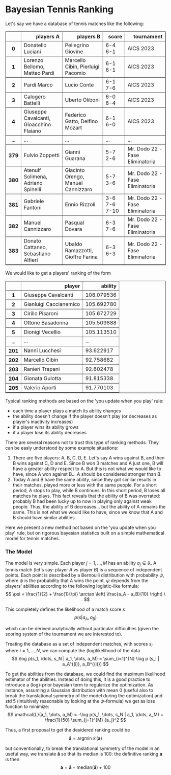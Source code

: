 # Bayesian Tennis Ranking

Let's say we have a database of tennis matches like the following:



<div>
<table border="1" class="dataframe">
  <thead>
    <tr style="text-align: right;">
      <th></th>
      <th>players A</th>
      <th>players B</th>
      <th>score</th>
      <th>tournament</th>
    </tr>
  </thead>
  <tbody>
    <tr>
      <th>0</th>
      <td>Donatello Luciani</td>
      <td>Pellegrino Giovine</td>
      <td>6-4 6-1</td>
      <td>AICS 2023</td>
    </tr>
    <tr>
      <th>1</th>
      <td>Lorenzo Bellomo, Matteo Pardi</td>
      <td>Marcello Cibin, Pierluigi Pacomio</td>
      <td>6-1 6-1</td>
      <td>AICS 2023</td>
    </tr>
    <tr>
      <th>2</th>
      <td>Pardi Marco</td>
      <td>Lucio Conte</td>
      <td>6-1 7-6</td>
      <td>AICS 2023</td>
    </tr>
    <tr>
      <th>3</th>
      <td>Calogero Battelli</td>
      <td>Uberto Oliboni</td>
      <td>6-0 6-4</td>
      <td>AICS 2023</td>
    </tr>
    <tr>
      <th>4</th>
      <td>Giuseppe Cavalcanti, Gioacchino Flaiano</td>
      <td>Federico Gatto, Delfino Mozart</td>
      <td>6-1 6-0</td>
      <td>AICS 2023</td>
    </tr>
    <tr>
      <th>...</th>
      <td>...</td>
      <td>...</td>
      <td>...</td>
      <td>...</td>
    </tr>
    <tr>
      <th>379</th>
      <td>Fulvio Zoppetti</td>
      <td>Gianni Guarana</td>
      <td>5-7 2-6</td>
      <td>Mr. Dodo 22 - Fase Eliminatoria</td>
    </tr>
    <tr>
      <th>380</th>
      <td>Atenulf Solimena, Adriano Spinelli</td>
      <td>Giacinto Orengo, Manuel Cannizzaro</td>
      <td>5-7 3-6</td>
      <td>Mr. Dodo 22 - Fase Eliminatoria</td>
    </tr>
    <tr>
      <th>381</th>
      <td>Gabriele Fantoni</td>
      <td>Ennio Rizzoli</td>
      <td>3-6 7-6 7-10</td>
      <td>Mr. Dodo 22 - Fase Eliminatoria</td>
    </tr>
    <tr>
      <th>382</th>
      <td>Manuel Cannizzaro</td>
      <td>Pasqual Dovara</td>
      <td>6-3 7-6</td>
      <td>Mr. Dodo 22 - Fase Eliminatoria</td>
    </tr>
    <tr>
      <th>383</th>
      <td>Donato Cattaneo, Sebastiano Alfieri</td>
      <td>Ubaldo Ramazzotti, Gioffre Farina</td>
      <td>6-3 6-3</td>
      <td>Mr. Dodo 22 - Fase Eliminatoria</td>
    </tr>
  </tbody>
</table>
</div>



We would like to get a players' ranking of the form



<div>
<table border="1" class="dataframe">
  <thead>
    <tr style="text-align: right;">
      <th></th>
      <th>player</th>
      <th>ability</th>
    </tr>
  </thead>
  <tbody>
    <tr>
      <th>1</th>
      <td>Giuseppe Cavalcanti</td>
      <td>108.079536</td>
    </tr>
    <tr>
      <th>2</th>
      <td>Gianluigi Caccianemico</td>
      <td>105.692780</td>
    </tr>
    <tr>
      <th>3</th>
      <td>Cirillo Pisaroni</td>
      <td>105.672729</td>
    </tr>
    <tr>
      <th>4</th>
      <td>Ottone Basadonna</td>
      <td>105.509888</td>
    </tr>
    <tr>
      <th>5</th>
      <td>Dionigi Vecellio</td>
      <td>105.113510</td>
    </tr>
    <tr>
      <th>...</th>
      <td>...</td>
      <td>...</td>
    </tr>
    <tr>
      <th>201</th>
      <td>Nanni Lucchesi</td>
      <td>93.622917</td>
    </tr>
    <tr>
      <th>202</th>
      <td>Marcello Cibin</td>
      <td>92.758682</td>
    </tr>
    <tr>
      <th>203</th>
      <td>Ranieri Trapani</td>
      <td>92.602478</td>
    </tr>
    <tr>
      <th>204</th>
      <td>Gionata Gulotta</td>
      <td>91.815338</td>
    </tr>
    <tr>
      <th>205</th>
      <td>Valerio Aporti</td>
      <td>91.770103</td>
    </tr>
  </tbody>
</table>
</div>



Typical ranking methods are based on the 'you update when you play' rule:
- each time a player plays a match its ability changes
- the ability doesn't change if the player doesn't play (or decreases as player's inactivity increases)
- if a player wins its ability grows
- if a player lose its ability decreases

There are several reasons not to trust this type of ranking methods. They can be easly understood by some example situations:
1. There are five players: A, B, C, D, E. Let's say A wins against B, and then B wins against C, D and E. Since B won 3 matches and A just one, B will have a greater ability respect to A. But this is not what we would like to have, since A won against B... A should be considered stronger than B.
2. Today A and B have the same ability, since they got similar results in their matches, played more or less with the same people. For a short period, A stops to play, while B continues. In this short period, B loses all matches he plays. This fact reveals that the ability of B was overrated: probably B had been lucky up to now in playing only against weak people. Thus, the ability of B decreases... but the ability of A remains the same. This is not what we would like to have, since we know that A and B should have similar abilities.

Here we present a new method not based on the 'you update when you play' rule, but on rigorous bayesian statistics built on a simple mathematical model for tennis matches.

### The Model

The model is very simple. Each player $j = 1, \dots, M$ has an ability $a_j \in \mathbb{R}$. A tennis match (let's say: player $A$ vs player $B$) is a sequence of independent points. Each point is described by a Bernoulli distribution with probability $\psi$, where $\psi$ is the probability that $A$ wins the point. $\psi$ depends from the players' abilities according to the following logistic-like formula:
$$
\psi = \frac{1}{2} + \frac{1}{\pi} \arctan \left( \frac{a_A - a_B}{10} \right) \ .
$$

This completely defines the likelihood of a match score $s$
$$
p(s|a_A, a_B)
$$

which can be derived analytically without particular difficulties (given the scoring system of the tournament we are interested to).

Treating the database as a set of independent matches, with scores $s_i$ where $i = 1, \dots, N$, we can compute the (log)likelihood of the data
$$
\log p(s_1, \dots, s_N | a_1, \dots, a_M) = \sum_{i=1}^{N} \log p (s_i | a_A^{(i)}, a_B^{(i)})
$$

To get the abilities from the database, we could find the maximum likelihood estimator of the abilities. Instead of doing this, it is a good practice to introduce a (log)-prior bayesian term to regularize the optimization. As instance, assuming a Gaussian distribution with mean 0 (useful also to break the translational symmetry of the model during the optimization) and std 5 (intuitively reasonable by looking at the $\psi$-formula) we get as loss function to minimize:
$$
\mathcal{L}(a_1, \dots, a_M) = -\log p(s_1, \dots, s_N | a_1, \dots, a_M) + \frac{1}{50} \sum_{j=1}^{M} {a_j}^2
$$

Thus, a first proposal to get the desidered ranking could be
$$
\mathbf{\hat{a}} = \mathrm{argmin} \, \mathcal{L}(\mathbf{a})
$$

but conventionally, to break the translational symmetry of the model in an useful way, we translate $\mathbf{\hat{a}}$ so that its median is 100: the definitive ranking $\mathbf{a}$ is then
$$
\mathbf{a} = \mathbf{\hat{a}} - \mathrm{median} (\mathbf{\hat{a}}) + 100
$$
